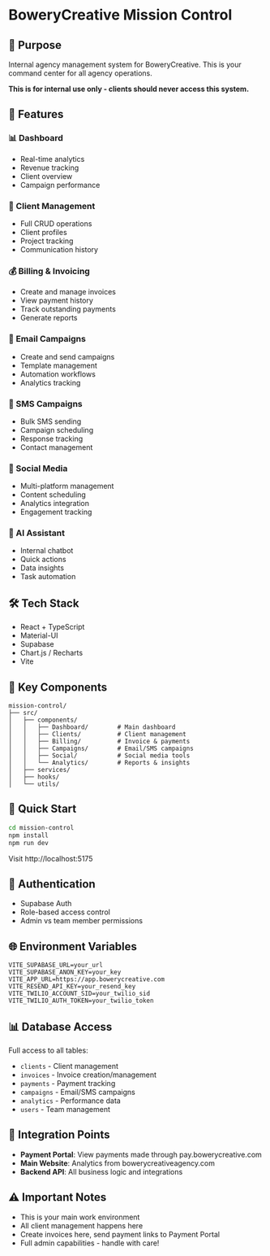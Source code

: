 # BoweryCreative Mission Control

## 🎯 Purpose
Internal agency management system for BoweryCreative. This is your command center for all agency operations.

**This is for internal use only - clients should never access this system.**

## 🚀 Features

### 📊 Dashboard
- Real-time analytics
- Revenue tracking
- Client overview
- Campaign performance

### 👥 Client Management
- Full CRUD operations
- Client profiles
- Project tracking
- Communication history

### 💰 Billing & Invoicing
- Create and manage invoices
- View payment history
- Track outstanding payments
- Generate reports

### 📧 Email Campaigns
- Create and send campaigns
- Template management
- Automation workflows
- Analytics tracking

### 📱 SMS Campaigns
- Bulk SMS sending
- Campaign scheduling
- Response tracking
- Contact management

### 📱 Social Media
- Multi-platform management
- Content scheduling
- Analytics integration
- Engagement tracking

### 🤖 AI Assistant
- Internal chatbot
- Quick actions
- Data insights
- Task automation

## 🛠️ Tech Stack
- React + TypeScript
- Material-UI
- Supabase
- Chart.js / Recharts
- Vite

## 📁 Key Components
```
mission-control/
├── src/
│   ├── components/
│   │   ├── Dashboard/        # Main dashboard
│   │   ├── Clients/          # Client management
│   │   ├── Billing/          # Invoice & payments
│   │   ├── Campaigns/        # Email/SMS campaigns
│   │   ├── Social/           # Social media tools
│   │   └── Analytics/        # Reports & insights
│   ├── services/
│   ├── hooks/
│   └── utils/
```

## 🚀 Quick Start
```bash
cd mission-control
npm install
npm run dev
```

Visit http://localhost:5175

## 🔐 Authentication
- Supabase Auth
- Role-based access control
- Admin vs team member permissions

## 🌐 Environment Variables
```env
VITE_SUPABASE_URL=your_url
VITE_SUPABASE_ANON_KEY=your_key
VITE_APP_URL=https://app.bowerycreative.com
VITE_RESEND_API_KEY=your_resend_key
VITE_TWILIO_ACCOUNT_SID=your_twilio_sid
VITE_TWILIO_AUTH_TOKEN=your_twilio_token
```

## 📊 Database Access
Full access to all tables:
- `clients` - Client management
- `invoices` - Invoice creation/management
- `payments` - Payment tracking
- `campaigns` - Email/SMS campaigns
- `analytics` - Performance data
- `users` - Team management

## 🔗 Integration Points
- **Payment Portal**: View payments made through pay.bowerycreative.com
- **Main Website**: Analytics from bowerycreativeagency.com
- **Backend API**: All business logic and integrations

## ⚠️ Important Notes
- This is your main work environment
- All client management happens here
- Create invoices here, send payment links to Payment Portal
- Full admin capabilities - handle with care!